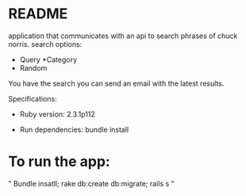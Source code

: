 # README

application that communicates with an api to search phrases of chuck norris.
search options:
* Query
*Category
* Random

You have the search you can send an email with the latest results.

Specifications: 

* Ruby version: 2.3.1p112

* Run dependencies: bundle install

# To run the app:

"
Bundle insatll;
rake db:create db:migrate;
rails s
"

